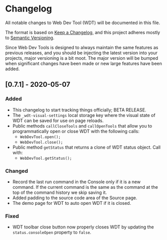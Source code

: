 # Changelog
All notable changes to Web Dev Tool (WDT) will be documented in this file.

The format is based on [Keep a Changelog](https://keepachangelog.com/en/1.0.0/),
and this project adheres mostly to [Semantic Versioning](https://semver.org/spec/v2.0.0.html).

Since Web Dev Tools is designed to always maintain the same features as previous releases, and you should be injecting the latest version into your projects, major versioning is a bit moot. The major version will be bumped when significant changes have been made or new large features have been added.

## [0.7.1] - 2020-05-07
### Added
- This changelog to start tracking things officially; BETA RELEASE.
- The `_wdt-visual-settings` local storage key where the visual state of WDT can be saved for use on page reloads.
- Public methods `callCloseTools` and `callOpenTools` that allow you to programmatically open or close WDT with the following calls:
   - `WebDevTool.open();`
   - `WebDevTool.close();`
- Public method `getStatus` that returns a clone of WDT status object. Call with:
   - `WebDevTool.getStatus();`

### Changed
- Record the last run command in the Console only if it is a new command. If the current command is the same as the command at the top of the command history we skip saving it.
- Added padding to the source code area of the Source page.
- The demo page for WDT to auto open WDT if it is closed.

### Fixed
- WDT toolbar close button now properly closes WDT by updating the `status.consoleOpen` property to `false`.

